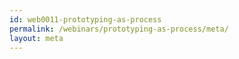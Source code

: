 ```yaml
---
id: web0011-prototyping-as-process
permalink: /webinars/prototyping-as-process/meta/
layout: meta
---
```

